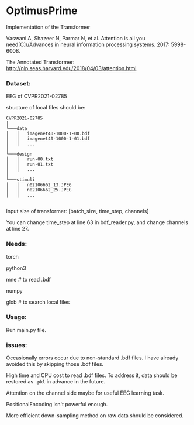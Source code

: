# OptimusPrime
Implementation of the Transformer

Vaswani A, Shazeer N, Parmar N, et al. Attention is all you need[C]//Advances in neural information processing systems. 2017: 5998-6008.

The Annotated Transformer: http://nlp.seas.harvard.edu/2018/04/03/attention.html

### Dataset:

EEG of CVPR2021-02785

structure of local files should be:

```
CVPR2021-02785   
│
└───data
│   │   imagenet40-1000-1-00.bdf
│   │   imagenet40-1000-1-01.bdf
│   │   ...
│         
└───design
│   │   run-00.txt
│   │   run-01.txt
│   │   ...
│    
└───stimuli
│   │   n02106662_13.JPEG
│   │   n02106662_25.JPEG
│   │   ...
   
```

Input size of transformer: [batch_size, time_step, channels]

You can change time_step at line 63 in bdf_reader.py, and change channels at line 27.

### Needs:
torch

python3

mne   # to read .bdf

numpy

glob  # to search local files


### Usage:
Run main.py file.


### issues:

Occasionally errors occur due to non-standard .bdf files. I have already avoided this by skipping those .bdf files.

High time and CPU cost to read .bdf files. To address it, data should be restored as `.pkl` in advance in the future.

Attention on the channel side maybe for useful EEG learning task.

PositionalEncoding isn't powerful enough.

More efficient down-sampling method on raw data should be considered.